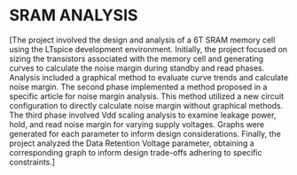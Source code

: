 # SRAM ANALYSIS
[The project involved the design and analysis of a 6T SRAM memory cell using the LTspice development environment. Initially, the project focused on sizing the transistors associated with the memory cell and generating curves to calculate the noise margin during standby and read phases. Analysis included a graphical method to evaluate curve trends and calculate noise margin. The second phase implemented a method proposed in a specific article for noise margin analysis. This method utilized a new circuit configuration to directly calculate noise margin without graphical methods. The third phase involved Vdd scaling analysis to examine leakage power, hold, and read noise margin for varying supply voltages. Graphs were generated for each parameter to inform design considerations. Finally, the project analyzed the Data Retention Voltage parameter, obtaining a corresponding graph to inform design trade-offs adhering to specific constraints.]
